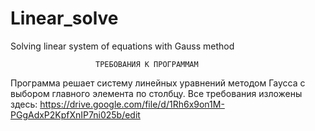 # Linear_solve
Solving linear system of equations with Gauss method

                       ТРЕБОВАНИЯ К ПРОГРАММАМ


Программа решает систему линейных уравнений методом Гаусса с выбором главного элемента по столбцу.
Все требования изложены здесь: https://drive.google.com/file/d/1Rh6x9on1M-PGgAdxP2KpfXnIP7ni025b/edit

